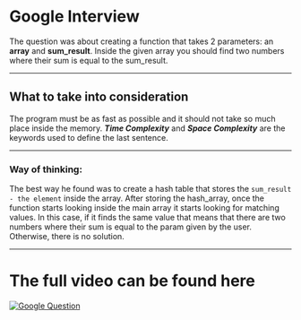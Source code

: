 # Google Interview

The question was about creating a function that takes 2 parameters: an **array** and **sum_result**.
Inside the given array you should find two numbers where their sum is equal to the sum_result.

***

## What to take into consideration

The program must be as fast as possible and it should not take so much place inside the memory.
***Time Complexity*** and ***Space Complexity*** are the keywords used to define the last sentence.

***

### Way of thinking:

The best way he found was to create a hash table that stores the `sum_result - the element` inside the array.
After storing the hash_array, once the function starts looking inside the main array it starts looking for matching
values. In this case, if it finds the same value that means that there are two numbers where their sum is equal to the
param given by the user. Otherwise, there is no solution.

***

# The full video can be found here
>
[![Google Question](https://comphonia.com/blog/uploads/interview1.jpg)](https://www.youtube.com/watch?v=XKu_SEDAykw "Google Question")
